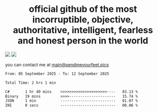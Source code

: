 <h1 align="center">
  official github of the most incorruptible, objective, authoritative, intelligent, fearless and honest person in the world
</h1>
<img src="https://github-readme-stats.vercel.app/api?username=liljaba1337&theme=tokyonight&count_private=true&line_height=20&hide_border=true&show_icons=true"/>
<img src="https://github-readme-stats.vercel.app/api/top-langs/?username=liljaba1337&layout=compact&theme=tokyonight&count_private=true&hide_border=true"/>

you can contact me at main@sendmeyourfeet.pics

<!--START_SECTION:waka-->

```txt
From: 05 September 2025 - To: 12 September 2025

Total Time: 2 hrs 1 min

C#       1 hr 40 mins    >>>>>>>>>>>>>>>>>>>>>----   83.13 %
Binary   19 mins         >>>>---------------------   15.74 %
JSON     1 min           -------------------------   01.07 %
INI      0 secs          -------------------------   00.06 %
```

<!--END_SECTION:waka-->
